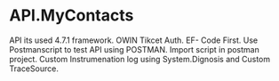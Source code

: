 # API.MyContacts
API its used 4.7.1 framework.
OWIN Tikcet Auth.
EF- Code First.
Use Postmanscript to test API using POSTMAN. Import script in postman project.
Custom Instrumenation log using System.Dignosis and Custom TraceSource.

